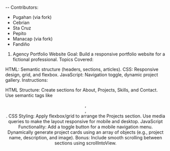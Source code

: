 -- Contributors:
- Pugahan (via fork)
- Cebrian
- Sta Cruz
- Pepito
- Manacap (via fork)
- Fandiño


1. Agency Portfolio Website
Goal: Build a responsive portfolio website for a fictional professional.
Topics Covered:

HTML: Semantic structure (headers, sections, articles).
CSS: Responsive design, grid, and flexbox.
JavaScript: Navigation toggle, dynamic project gallery.
Instructions:

HTML Structure:
Create sections for About, Projects, Skills, and Contact.
Use semantic tags like <header>, <main>, <footer>.
CSS Styling:
Apply flexbox/grid to arrange the Projects section.
Use media queries to make the layout responsive for mobile and desktop.
JavaScript Functionality:
Add a toggle button for a mobile navigation menu.
Dynamically generate project cards using an array of objects (e.g., project name, description, and image).
Bonus:
Include smooth scrolling between sections using scrollIntoView.
